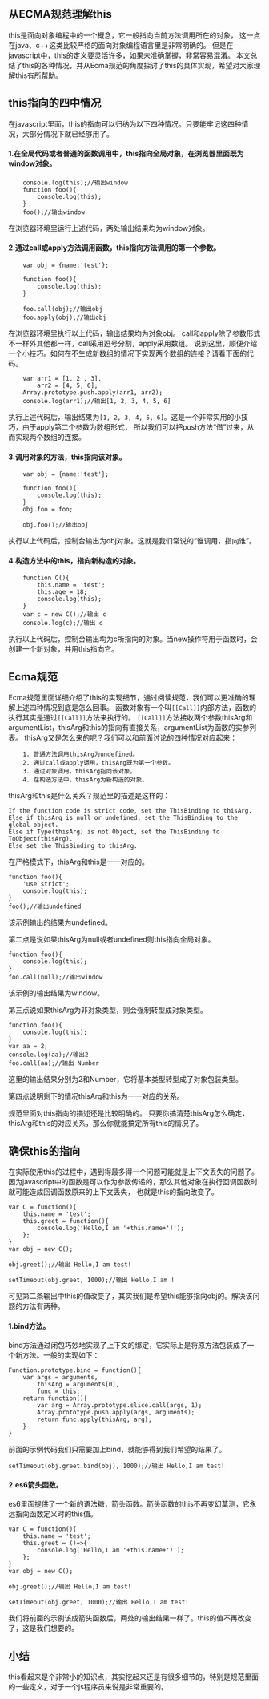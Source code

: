 ## 从ECMA规范理解this

this是面向对象编程中的一个概念，它一般指向当前方法调用所在的对象，
这一点在java、c++这类比较严格的面向对象编程语言里是非常明确的。
但是在javascript中，this的定义要灵活许多，如果未准确掌握，非常容易混淆。
本文总结了this的各种情况，并从Ecma规范的角度探讨了this的具体实现，希望对大家理解this有所帮助。

## this指向的四中情况
在javascript里面，this的指向可以归纳为以下四种情况。只要能牢记这四种情况，大部分情况下就已经够用了。

#### 1.在全局代码或者普通的函数调用中，this指向全局对象，在浏览器里面既为window对象。
```
    console.log(this);//输出window
    function foo(){
        console.log(this);
    }
    foo();//输出window
```
在浏览器环境里运行上述代码，两处输出结果均为window对象。

#### 2.通过call或apply方法调用函数，this指向方法调用的第一个参数。
```
    var obj = {name:'test'};
    
    function foo(){
        console.log(this);
    }
    
    foo.call(obj);//输出obj
    foo.apply(obj);//输出obj
```
在浏览器环境里执行以上代码，输出结果均为对象obj。
call和apply除了参数形式不一样外其他都一样，call采用逗号分割，apply采用数组。
说到这里，顺便介绍一个小技巧。如何在不生成新数组的情况下实现两个数组的连接？请看下面的代码。
```
    var arr1 = [1, 2 , 3],
        arr2 = [4, 5, 6];
    Array.prototype.push.apply(arr1, arr2);
    console.log(arr1);//输出[1, 2, 3, 4, 5, 6]
```
执行上述代码后，输出结果为`[1, 2, 3, 4, 5, 6]`。这是一个非常实用的小技巧，由于apply第二个参数为数组形式，
所以我们可以把push方法“借”过来，从而实现两个数组的连接。

#### 3.调用对象的方法，this指向该对象。
```
    var obj = {name:'test'};
    
    function foo(){
        console.log(this);
    }
    obj.foo = foo;
    
    obj.foo();//输出obj
```
执行以上代码后，控制台输出为obj对象。这就是我们常说的“谁调用，指向谁”。

#### 4.构造方法中的this，指向新构造的对象。
```
    function C(){
        this.name = 'test';
        this.age = 18;
        console.log(this);
    }
    var c = new C();//输出 c
    console.log(c);//输出 c
```
执行以上代码后，控制台输出均为c所指向的对象。当new操作符用于函数时，会创建一个新对象，并用this指向它。

## Ecma规范
Ecma规范里面详细介绍了this的实现细节，通过阅读规范，我们可以更准确的理解上述四种情况到底是怎么回事。
函数对象有一个叫`[[Call]]`内部方法，函数的执行其实是通过`[[Call]]`方法来执行的。
`[[Call]]`方法接收两个参数thisArg和argumentList，thisArg和this的指向有直接关系，argumentList为函数的实参列表。
thisArg又是怎么来的呢？我们可以和前面讨论的四种情况对应起来：
```
    1. 普通方法调用thisArg为undefined。
    2. 通过call或apply调用，thisArg既为第一个参数。
    3. 通过对象调用，thisArg指向该对象。
    4. 在构造方法中，thisArg为新构造的对象。
```
thisArg和this是什么关系？规范里的描述是这样的：
```
If the function code is strict code, set the ThisBinding to thisArg.
Else if thisArg is null or undefined, set the ThisBinding to the global object.
Else if Type(thisArg) is not Object, set the ThisBinding to ToObject(thisArg).
Else set the ThisBinding to thisArg.
```

在严格模式下，thisArg和this是一一对应的。
```
function foo(){
    'use strict';
    console.log(this);
}
foo();//输出undefined
```
该示例输出的结果为undefined。

第二点是说如果thisArg为null或者undefined则this指向全局对象。
```
function foo(){
    console.log(this);
}
foo.call(null);//输出window
```
该示例的输出结果为window。

第三点说如果thisArg为非对象类型，则会强制转型成对象类型。
```
function foo(){
    console.log(this);
}
var aa = 2;
console.log(aa);//输出2
foo.call(aa);//输出 Number
```
这里的输出结果分别为2和Number，它将基本类型转型成了对象包装类型。

第四点说明剩下的情况thisArg和this为一一对应的关系。

规范里面对this指向的描述还是比较明确的。
只要你搞清楚thisArg怎么确定，thisArg和this的对应关系，那么你就能搞定所有this的情况了。

## 确保this的指向
在实际使用this的过程中，遇到得最多得一个问题可能就是上下文丢失的问题了。
因为javascript中的函数是可以作为参数传递的，那么其他对象在执行回调函数时就可能造成回调函数原来的上下文丢失，
也就是this的指向改变了。
```
var C = function(){
    this.name = 'test';
    this.greet = function(){
        console.log('Hello,I am '+this.name+'!');
    };
}
var obj = new C();

obj.greet();//输出 Hello,I am test!

setTimeout(obj.greet, 1000);//输出 Hello,I am !
```
可见第二条输出中this的值改变了，其实我们是希望this能够指向obj的。解决该问题的方法有两种。

#### 1.bind方法。
bind方法通过闭包巧妙地实现了上下文的绑定，它实际上是将原方法包装成了一个新方法。一般的实现如下：
```
Function.prototype.bind = function(){
    var args = arguments,
        thisArg = arguments[0],
        func = this;
    return function(){
        var arg = Array.prototype.slice.call(args, 1);
        Array.prototype.push.apply(args, arguments);
        return func.apply(thisArg, arg);
    }
}
```
前面的示例代码我们只需要加上bind，就能够得到我们希望的结果了。

```
setTimeout(obj.greet.bind(obj), 1000);//输出 Hello,I am test!
```

#### 2.es6箭头函数。
es6里面提供了一个新的语法糖，箭头函数。箭头函数的this不再变幻莫测，它永远指向函数定义时的this值。
```
var C = function(){
    this.name = 'test';
    this.greet = ()=>{
        console.log('Hello,I am '+this.name+'!');
    };
}
var obj = new C();

obj.greet();//输出 Hello,I am test!

setTimeout(obj.greet, 1000);//输出 Hello,I am test!
```
我们将前面的示例该成箭头函数后，两处的输出结果一样了。this的值不再改变了，这是我们想要的。

## 小结
this看起来是个非常小的知识点，其实挖起来还是有很多细节的，特别是规范里面的一些定义，对于一个js程序员来说是非常重要的。
